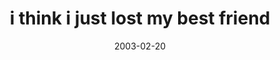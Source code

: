 ---
layout: base.njk
title : 'i think i just lost my best friend' 
view_title : 'i think i just lost my best friend' 
year : '2003' 
date : '2003-02-20' 
img_file : '/drawing/ithinkijustlostmybestfriend.png' 
html_file : 'ithinkijustlostmybest' 
next_html : 'igotgas.html' 
year_order : '39' 
permalink : "title/{{html_file}}.html"
---